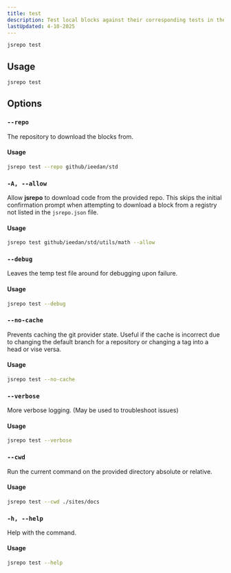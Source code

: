 ```yaml
---
title: test
description: Test local blocks against their corresponding tests in their source registry.
lastUpdated: 4-10-2025
---
```


```sh
jsrepo test
```

## Usage

```sh
jsrepo test
```

## Options

### `--repo`

The repository to download the blocks from.

#### Usage

```sh
jsrepo test --repo github/ieedan/std
```

### `-A, --allow`

Allow **jsrepo** to download code from the provided repo. This skips the initial confirmation prompt when attempting to download a block from a registry not listed in the `jsrepo.json` file.

#### Usage

```sh
jsrepo test github/ieedan/std/utils/math --allow
```

### `--debug`

Leaves the temp test file around for debugging upon failure.

#### Usage

```sh
jsrepo test --debug
```

### `--no-cache`

Prevents caching the git provider state. Useful if the cache is incorrect due to changing the default branch for a repository or changing a tag into a head or vise versa.

#### Usage

```sh
jsrepo test --no-cache
```

### `--verbose`

More verbose logging. (May be used to troubleshoot issues)

#### Usage

```sh
jsrepo test --verbose
```

### `--cwd`

Run the current command on the provided directory absolute or relative.

#### Usage

```sh
jsrepo test --cwd ./sites/docs
```

### `-h, --help`

Help with the command.

#### Usage

```sh
jsrepo test --help
```
